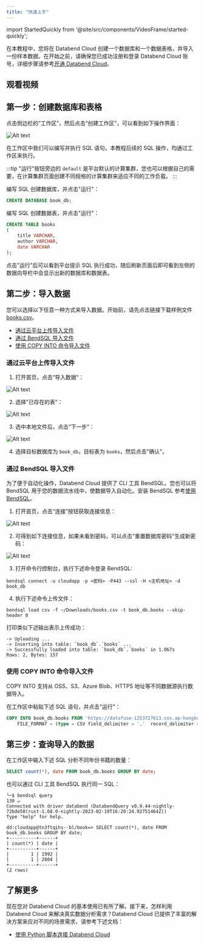 ```yaml
---
title: "快速上手"
---
```

import StartedQuickly from '@site/src/components/VideoFrame/started-quickly';

在本教程中，您将在 Databend Cloud 创建一个数据库和一个数据表格，并导入一份样本数据。在开始之前，请确保您已成功注册和登录 Databend Cloud 账号，详细步骤请参考[开通 Databend Cloud](00-activate.md)。

## 观看视频

<StartedQuickly />

## 第一步：创建数据库和表格

点击侧边栏的“工作区”，然后点击“创建工作区”，可以看到如下操作界面：

![Alt text](@site/static/img/documents_cn/getting-started/t1-1.png)

在工作区中我们可以编写并执行 SQL 语句，本教程后续的 SQL 操作，均通过工作区来执行。

:::tip
"运行"按钮旁边的 `default` 是平台默认的计算集群，您也可以根据自己的需要，在计算集群页面创建不同规格的计算集群来适应不同的工作负载。
:::

编写 SQL 创建数据库，并点击"运行"：

```sql
CREATE DATABASE book_db;
```
编写 SQL 创建数据表，并点击"运行"：

```sql
CREATE TABLE books
(
    title VARCHAR,
    author VARCHAR,
    date VARCHAR
);
```

点击"运行"后可以看到平台提示 SQL 执行成功，随后刷新页面后即可看到左侧的数据向导栏中会显示出新的数据库和数据表。

## 第二步：导入数据

您可以选择以下任意一种方式来导入数据。开始前，请先点击链接下载样例文件 [books.csv](https://datafuse-1253727613.cos.ap-hongkong.myqcloud.com/data/books.csv)。

- [通过云平台上传导入文件](#通过云平台上传导入文件)
- [通过 BendSQL 导入文件](#通过-bendsql-导入文件)
- [使用 COPY INTO 命令导入文件](#使用-copy-into-命令导入文件)

### 通过云平台上传导入文件

1. 打开首页，点击“导入数据“：

![Alt text](@site/static/img/documents_cn/getting-started/t1-2.png)

2. 选择"已存在的表"：

![Alt text](@site/static/img/documents_cn/getting-started/t1-3.png)

3. 选中本地文件后，点击“下一步”：

![Alt text](@site/static/img/documents_cn/getting-started/t1-4.png)

4. 选择目标数据库为 `book_db`，目标表为 `books`，然后点击"确认"。

### 通过 BendSQL 导入文件

为了便于自动化操作，Databend Cloud 提供了 CLI 工具 BendSQL。您也可以将 BendSQL 用于您的数据流水线中，使数据导入自动化。安装 BendSQL 参考[使用 BendSQL](05-clients/09-bendsql.md)。

1. 打开首页，点击“连接”按钮获取连接信息：

![Alt text](@site/static/img/documents_cn/getting-started/t1-5.png)

2. 可得到如下连接信息，如果未看到密码，可以点击"重置数据库密码"生成新密码：

![Alt text](@site/static/img/documents_cn/getting-started/t1-6.png)

3. 打开命令行控制台，执行下述命令登录 BendSQL:

```shell
bendsql connect -u cloudapp -p <密码> -P443 --ssl -H <主机地址> -d book_db
```

4. 执行下述命令上传文件：

```shell
bendsql load csv -f ~/Downloads/books.csv -t book_db.books --skip-header 0
```

打印类似下述输出表示上传成功：

```shell
-> Uploading ...
-> Inserting into table: `book_db`.`books` ...
-> Successfully loaded into table: `book_db`.`books` in 1.067s
Rows: 2, Bytes: 157
```

### 使用 COPY INTO 命令导入文件

COPY INTO 支持从 OSS、S3、Azure Blob、HTTPS 地址等不同数据源执行数据导入。

在工作区中粘贴下述 SQL 语句，并点击"运行"：

```sql
COPY INTO book_db.books FROM 'https://datafuse-1253727613.cos.ap-hongkong.myqcloud.com/data/books.csv'
    FILE_FORMAT = (type = CSV field_delimiter = ','  record_delimiter = '\n' skip_header = 0);
```

## 第三步：查询导入的数据

在工作区中输入下述 SQL 分析不同年份书籍的数量：

```sql
SELECT count(*), date FROM book_db.books GROUP BY date;
```

也可以通过 CLI 工具 BendSQL 执行同一 SQL：

```shell
╰─$ bendsql query                                                                                                                                                                                                                                                       130 ↵
Connected with driver databend (DatabendQuery v0.9.44-nightly-72bde50(rust-1.68.0-nightly-2023-02-19T16:20:24.92751464Z))
Type "help" for help.

dd:cloudapp@tn3ftqihs--bl/book=> SELECT count(*), date FROM book_db.books GROUP BY date;
+----------+------+
| count(*) | date |
+----------+------+
|        1 | 1992 |
|        1 | 2004 |
+----------+------+
(2 rows)
```

## 了解更多

现在您对 Databend Cloud 的基本使用已有所了解。接下来，怎样利用 Databend Cloud 来解决真实数据分析需求？Databend Cloud 已提供了丰富的解决方案来应对不同的场景需求，请参考下述文档：

- [使用 Python 脚本连接 Databend Cloud](../06-develop/01-python.md)
